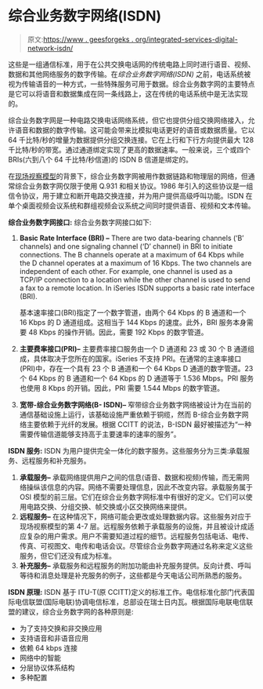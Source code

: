 # 综合业务数字网络(ISDN)

> 原文:[https://www . geesforgeks . org/integrated-services-digital-network-isdn/](https://www.geeksforgeeks.org/integrated-services-digital-network-isdn/)

这些是一组通信标准，用于在公共交换电话网的传统电路上同时进行语音、视频、数据和其他网络服务的数字传输。在*综合业务数字网络(ISDN)* 之前，电话系统被视为传输语音的一种方式，一些特殊服务可用于数据。综合业务数字网的主要特点是它可以将语音和数据集成在同一条线路上，这在传统的电话系统中是无法实现的。

综合业务数字网是一种电路交换电话网络系统，但它也提供分组交换网络接入，允许语音和数据的数字传输。这可能会带来比模拟电话更好的语音或数据质量。它以 64 千比特/秒的增量为数据提供分组交换连接。它在上行和下行方向提供最大 128 千比特/秒的带宽。通过通道绑定实现了更高的数据速率。一般来说，三个或四个 BRIs(六到八个 64 千比特/秒信道)的 ISDN B 信道是绑定的。

在[现场视察模型](https://www.geeksforgeeks.org/layers-osi-model/)的背景下，综合业务数字网被用作数据链路和物理层的网络，但通常综合业务数字网仅限于使用 Q.931 和相关协议。1986 年引入的这些协议是一组信令协议，用于建立和断开电路交换连接，并为用户提供高级呼叫功能。ISDN 在单个桌面视频会议系统和群组视频会议系统之间同时提供语音、视频和文本传输。

**综合业务数字网接口:**
综合业务数字网接口如下:

1.  **Basic Rate Interface (BRI) –**
    There are two data-bearing channels (‘B’ channels) and one signaling channel (‘D’ channel) in BRI to initiate connections. The B channels operate at a maximum of 64 Kbps while the D channel operates at a maximum of 16 Kbps. The two channels are independent of each other. For example, one channel is used as a TCP/IP connection to a location while the other channel is used to send a fax to a remote location. In iSeries ISDN supports a basic rate interface (BRl).

    基本速率接口(BRl)指定了一个数字管道，由两个 64 Kbps 的 B 通道和一个 16 Kbps 的 D 通道组成。这相当于 144 Kbps 的速度。此外，BRl 服务本身需要 48 Kbps 的操作开销。因此，需要 192 Kbps 的数字管道。

2.  **主要费率接口(PRI)–**
    主要费率接口服务由一个 D 通道和 23 或 30 个 B 通道组成，具体取决于您所在的国家。iSeries 不支持 PRI。在通常的主速率接口(PRI)中，存在一个具有 23 个 B 通道和一个 64 Kbps D 通道的数字管道。23 个 64 Kbps 的 B 通道和一个 64 Kbps 的 D 通道等于 1.536 Mbps。PRI 服务也使用 8 Kbps 的开销。因此，PRI 需要 1.544 Mbps 的数字管道。
3.  **宽带-综合业务数字网络(B- ISDN)–**
    窄带综合业务数字网络被设计为在当前的通信基础设施上运行，该基础设施严重依赖于铜缆，然而 B-综合业务数字网络主要依赖于光纤的发展。根据 CCITT 的说法，B-ISDN 最好被描述为“一种需要传输信道能够支持高于主要速率的速率的服务”。

**ISDN 服务:**
ISDN 为用户提供完全一体化的数字服务。这些服务分为三类:承载服务、远程服务和补充服务。

1.  **承载服务–**
    承载网络提供用户之间的信息(语音、数据和视频)传输，而无需网络操纵该信息的内容。网络不需要处理信息，因此不改变内容。承载服务属于 OSI 模型的前三层。它们在综合业务数字网标准中有很好的定义。它们可以使用电路交换、分组交换、帧交换或小区交换网络来提供。
2.  **远程服务–**
    在这种情况下，网络可能会更改或处理数据内容。这些服务对应于现场视察模型的第 4-7 层。远程服务依赖于承载服务的设施，并且被设计成适应复杂的用户需求。用户不需要知道过程的细节。远程服务包括电话、电传、传真、可视图文、电传和电话会议。尽管综合业务数字网通过名称来定义这些服务，但它们还没有成为标准。
3.  **补充服务–**
    承载服务和远程服务的附加功能由补充服务提供。反向计费、呼叫等待和消息处理是补充服务的例子，这些都是今天电话公司所熟悉的服务。

**ISDN 原理:**
ISDN 基于 ITU-T(原 CCITT)定义的标准工作。电信标准化部门代表国际电信联盟(国际电联)协调电信标准，总部设在瑞士日内瓦。根据国际电联电信联盟的建议，综合业务数字网的各种原则是:

*   为了支持交换和非交换应用
*   支持语音和非语音应用
*   依赖 64 kbps 连接
*   网络中的智能
*   分层协议体系结构
*   多种配置